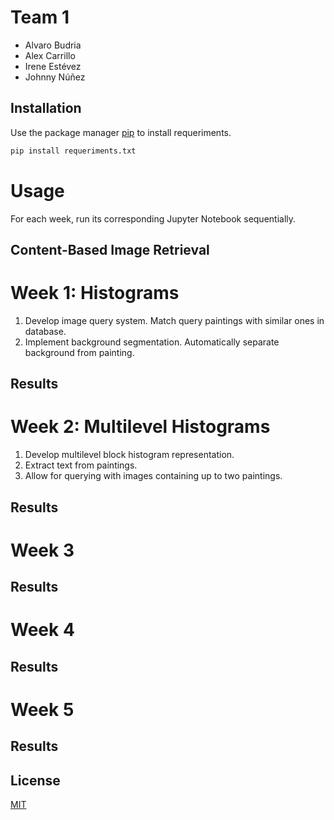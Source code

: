 # Team 1

- Alvaro Budria  
- Alex Carrillo  
- Irene Estévez 
- Johnny Núñez

## Installation

Use the package manager [pip](https://pip.pypa.io/en/stable/) to install requeriments.

```bash
pip install requeriments.txt
```
# Usage
For each week, run its corresponding Jupyter Notebook sequentially.

## Content-Based Image Retrieval
# Week 1: Histograms
1. Develop image query system. Match query paintings with similar ones in database.
2. Implement background segmentation. Automatically separate background from painting.


## Results
# Week 2: Multilevel Histograms
1. Develop multilevel block histogram representation.
2. Extract text from paintings.
3. Allow for querying with images containing up to two paintings.

## Results
# Week 3
## Results
# Week 4
## Results
# Week 5
## Results

## License
[MIT](https://choosealicense.com/licenses/mit/)

